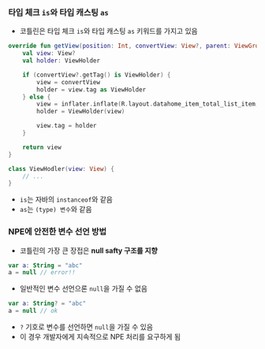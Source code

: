 ### 타입 체크 `is`와 타입 캐스팅 `as`

- 코틀린은 타입 체크 `is`와 타입 캐스팅 `as` 키워드를 가지고 있음

``` kotlin
override fun getView(position: Int, convertView: View?, parent: ViewGroup?): View? {
	val view: View?
	val holder: ViewHolder

	if (convertView?.getTag() is ViewHolder) {
		view = convertView
		holder = view.tag as ViewHolder
    } else {
		view = inflater.inflate(R.layout.datahome_item_total_list_item, parent, false)
		holder = ViewHolder(view)

		view.tag = holder
    }

	return view
}

class ViewHodler(view: View) {
	// ...
}
```

- `is`는 자바의 `instanceof`와 같음
- `as`는 `(type) 변수`와 같음

### NPE에 안전한 변수 선언 방법

- 코틀린의 가장 큰 장접은 __null safty 구조를 지향__

```kotlin
var a: String = "abc"
a = null // error!!
```

- 일반적인 변수 선언으론 `null`을 가질 수 없음

```kotlin
var a: String? = "abc"
a = null // ok
```

- `?` 기호로 변수를 선언하면 `null`을 가질 수 있음
- 이 경우 개발자에게 지속적으로 NPE 처리를 요구하게 됨

```

```
